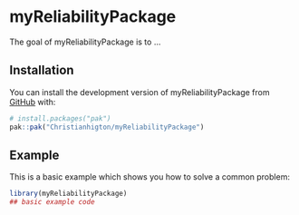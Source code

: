 
# myReliabilityPackage

<!-- badges: start -->
<!-- badges: end -->

The goal of myReliabilityPackage is to ...

## Installation

You can install the development version of myReliabilityPackage from [GitHub](https://github.com/) with:

``` r
# install.packages("pak")
pak::pak("Christianhigton/myReliabilityPackage")
```

## Example

This is a basic example which shows you how to solve a common problem:

``` r
library(myReliabilityPackage)
## basic example code
```

